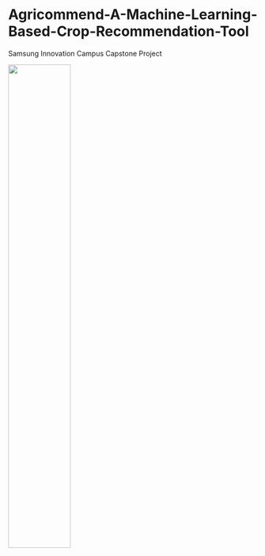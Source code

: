 # Agricommend-A-Machine-Learning-Based-Crop-Recommendation-Tool
 Samsung Innovation Campus Capstone Project
 
 
  <img src="https://github.com/mmiine/What-to-Produce-in-Turkey/blob/main/images/SIC.jpg" width=50% height=50%>


